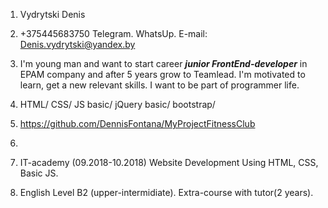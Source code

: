 1. Vydrytski Denis
2. +375445683750 Telegram. WhatsUp. 
E-mail: Denis.vydrytski@yandex.by
3. I'm young man and want to start career ***junior FrontEnd-developer*** in EPAM company 
and after 5 years grow to Teamlead. I'm motivated to learn, get a new relevant skills.
 I want to be part of programmer life.
4. HTML/ CSS/ JS basic/ jQuery basic/ bootstrap/
5. https://github.com/DennisFontana/MyProjectFitnessClub
6. 
7. IT-academy (09.2018-10.2018) Website Development Using HTML, CSS, Basic JS.

8. English Level B2 (upper-intermidiate). Extra-course with tutor(2 years). 